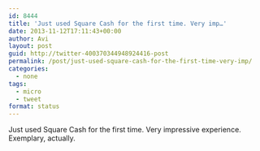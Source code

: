 ```yaml
---
id: 8444
title: 'Just used Square Cash for the first time. Very imp…'
date: 2013-11-12T17:11:43+00:00
author: Avi
layout: post
guid: http://twitter-400370344948924416-post
permalink: /post/just-used-square-cash-for-the-first-time-very-imp/
categories:
  - none
tags:
  - micro
  - tweet
format: status
---
```

Just used Square Cash for the first time. Very impressive experience. Exemplary, actually.